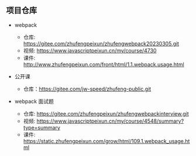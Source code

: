 ## 项目仓库

- webpack

  - 仓库: https://gitee.com/zhufengpeixun/zhufengwebpack20230305.git
  - 视频: https://www.javascriptpeixun.cn/my/course/4730
  - 课件: http://www.zhufengpeixun.com/front/html/1.1.webpack.usage.html

- 公开课

  - 仓库：https://gitee.com/jw-speed/zhufeng-public.git

- webpack 面试题

  - 仓库: https://gitee.com/zhufengpeixun/zhufengwebpackinterview.git
  - 视频: https://www.javascriptpeixun.cn/my/course/4548/summary?type=summary
  - 课件: https://static.zhufengpeixun.com/grow/html/109.1.webpack_usage.html
